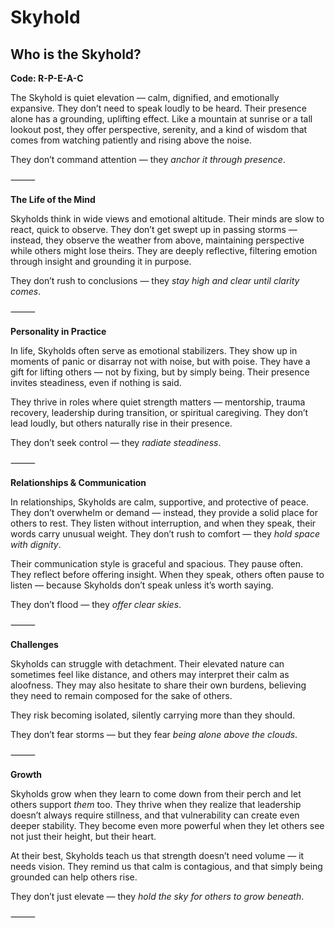 # Skyhold
## Who is the Skyhold?
**Code: R-P-E-A-C**

The Skyhold is quiet elevation — calm, dignified, and emotionally expansive. They don’t need to speak loudly to be heard. Their presence alone has a grounding, uplifting effect. Like a mountain at sunrise or a tall lookout post, they offer perspective, serenity, and a kind of wisdom that comes from watching patiently and rising above the noise.

They don’t command attention — they *anchor it through presence*.

⸻

**The Life of the Mind**

Skyholds think in wide views and emotional altitude. Their minds are slow to react, quick to observe. They don’t get swept up in passing storms — instead, they observe the weather from above, maintaining perspective while others might lose theirs. They are deeply reflective, filtering emotion through insight and grounding it in purpose.

They don’t rush to conclusions — they *stay high and clear until clarity comes*.

⸻

**Personality in Practice**

In life, Skyholds often serve as emotional stabilizers. They show up in moments of panic or disarray not with noise, but with poise. They have a gift for lifting others — not by fixing, but by simply being. Their presence invites steadiness, even if nothing is said.

They thrive in roles where quiet strength matters — mentorship, trauma recovery, leadership during transition, or spiritual caregiving. They don’t lead loudly, but others naturally rise in their presence.

They don’t seek control — they *radiate steadiness*.

⸻

**Relationships & Communication**

In relationships, Skyholds are calm, supportive, and protective of peace. They don’t overwhelm or demand — instead, they provide a solid place for others to rest. They listen without interruption, and when they speak, their words carry unusual weight. They don’t rush to comfort — they *hold space with dignity*.

Their communication style is graceful and spacious. They pause often. They reflect before offering insight. When they speak, others often pause to listen — because Skyholds don’t speak unless it’s worth saying.

They don’t flood — they *offer clear skies*.

⸻

**Challenges**

Skyholds can struggle with detachment. Their elevated nature can sometimes feel like distance, and others may interpret their calm as aloofness. They may also hesitate to share their own burdens, believing they need to remain composed for the sake of others.

They risk becoming isolated, silently carrying more than they should.

They don’t fear storms — but they fear *being alone above the clouds*.

⸻

**Growth**

Skyholds grow when they learn to come down from their perch and let others support *them* too. They thrive when they realize that leadership doesn’t always require stillness, and that vulnerability can create even deeper stability. They become even more powerful when they let others see not just their height, but their heart.

At their best, Skyholds teach us that strength doesn’t need volume — it needs vision. They remind us that calm is contagious, and that simply being grounded can help others rise.

They don’t just elevate — they *hold the sky for others to grow beneath*.

⸻
